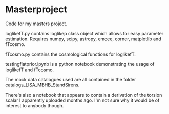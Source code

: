 # Masterproject
Code for my masters project.

loglikefT.py contains loglikep class object which allows for easy parameter estimation. Requires numpy, scipy, astropy, emcee, corner, matplotlib and fTcosmo.

fTcosmo.py contains the cosmological functions for loglikefT.

testingflatprior.ipynb is a python notebook demonstrating the usage of loglikefT and fTcosmo.

The mock data catalogues used are all contained in the folder catalogs_LISA_MBHB_StandSirens.

There's also a notebook that appears to contain a derivation of the torsion scalar I apparently uploaded months ago. I'm not sure why it would be of interest to anybody though.
